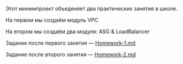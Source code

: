 Этот минимпроект объеденяет два практических занятия в школе.

На первом мы создаём модуль VPC

На втором мы создаём два модуля: ASG & LoadBalancer

Задание после первого занятия — [Homework-1.md](Homework-1.md)

Задание после второго занятия — [Homework-2.md](Homework-2.md)
